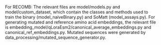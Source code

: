 For RECOMB: The relevant files are model/models.py and model/custom_dataset, which contain the classes and methods used to train the binary (model_naiveBinary.py) and SoMatt (model_assays.py). For generating mutated and reference amino acid embeddings, the relevant file is embedding_model/qLoraEsm2/canonical_average_embeddings.py and canonical_ref_embeddings.py. Mutated sequences were generated by data_processing/mutated_sequence_generator.py.
